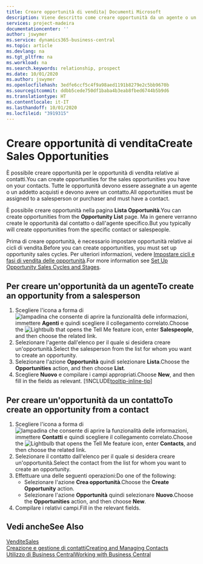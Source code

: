 ```yaml
---
title: Creare opportunità di vendita| Documenti Microsoft
description: Viene descritto come creare opportunità da un agente o un contatto in Business Central.
services: project-madeira
documentationcenter: ''
author: jswymer
ms.service: dynamics365-business-central
ms.topic: article
ms.devlang: na
ms.tgt_pltfrm: na
ms.workload: na
ms.search.keywords: relationship, prospect
ms.date: 10/01/2020
ms.author: jswymer
ms.openlocfilehash: 3edfe6ccf5c4f9a98aed1191b8279e2c5bb9670b
ms.sourcegitcommit: ddbb5cede750df1baba4b3eab8fbed6744b5b9d6
ms.translationtype: HT
ms.contentlocale: it-IT
ms.lasthandoff: 10/01/2020
ms.locfileid: "3919315"
---
```

# <a name="create-sales-opportunities"></a><span data-ttu-id="f86ee-103">Creare opportunità di vendita</span><span class="sxs-lookup"><span data-stu-id="f86ee-103">Create Sales Opportunities</span></span>
<span data-ttu-id="f86ee-104">È possibile creare opportunità per le opportunità di vendita relative ai contatti.</span><span class="sxs-lookup"><span data-stu-id="f86ee-104">You can create opportunities for the sales opportunities you have on your contacts.</span></span> <span data-ttu-id="f86ee-105">Tutte le opportunità devono essere assegnate a un agente o un addetto acquisti e devono avere un contatto.</span><span class="sxs-lookup"><span data-stu-id="f86ee-105">All opportunities must be assigned to a salesperson or purchaser and must have a contact.</span></span>

<span data-ttu-id="f86ee-106">È possibile creare opportunità nella pagina **Lista Opportunità**.</span><span class="sxs-lookup"><span data-stu-id="f86ee-106">You can create opportunities from the **Opportunity List** page.</span></span> <span data-ttu-id="f86ee-107">Ma in genere verranno create le opportunità dal contatto o dall'agente specifico.</span><span class="sxs-lookup"><span data-stu-id="f86ee-107">But you typically will create opportunities from the specific contact or salespeople.</span></span>

<span data-ttu-id="f86ee-108">Prima di creare opportunità, è necessario impostare opportunità relative ai cicli di vendita.</span><span class="sxs-lookup"><span data-stu-id="f86ee-108">Before you can create opportunities, you must set up opportunity sales cycles.</span></span> <span data-ttu-id="f86ee-109">Per ulteriori informazioni, vedere [Impostare cicli e fasi di vendita delle opportunità](marketing-how-setup-opportunity-sales-cycles-stages.md).</span><span class="sxs-lookup"><span data-stu-id="f86ee-109">For more information see [Set Up Opportunity Sales Cycles and Stages](marketing-how-setup-opportunity-sales-cycles-stages.md).</span></span>

## <a name="to-create-an-opportunity-from-a-salesperson"></a><span data-ttu-id="f86ee-110">Per creare un'opportunità da un agente</span><span class="sxs-lookup"><span data-stu-id="f86ee-110">To create an opportunity from a salesperson</span></span>
1. <span data-ttu-id="f86ee-111">Scegliere l'icona a forma di ![lampadina che consente di aprire la funzionalità delle informazioni](media/ui-search/search_small.png "Informazioni sull'operazione che si desidera eseguire"), immettere **Agenti** e quindi scegliere il collegamento correlato.</span><span class="sxs-lookup"><span data-stu-id="f86ee-111">Choose the ![Lightbulb that opens the Tell Me feature](media/ui-search/search_small.png "Tell me what you want to do") icon, enter **Salespeople**, and then choose the related link.</span></span>
2. <span data-ttu-id="f86ee-112">Selezionare l'agente dall'elenco per il quale si desidera creare un'opportunità.</span><span class="sxs-lookup"><span data-stu-id="f86ee-112">Select the salesperson from the list for whom you want to create an opportunity.</span></span>
3. <span data-ttu-id="f86ee-113">Selezionare l'azione **Opportunità** quindi selezionare **Lista**.</span><span class="sxs-lookup"><span data-stu-id="f86ee-113">Choose the **Opportunities** action, and then choose **List**.</span></span>
4. <span data-ttu-id="f86ee-114">Scegliere **Nuovo** e compilare i campi appropriati.</span><span class="sxs-lookup"><span data-stu-id="f86ee-114">Choose **New**, and then fill in the fields as relevant.</span></span> [!INCLUDE[tooltip-inline-tip](includes/tooltip-inline-tip_md.md)]  



## <a name="to-create-an-opportunity-from-a-contact"></a><span data-ttu-id="f86ee-115">Per creare un'opportunità da un contatto</span><span class="sxs-lookup"><span data-stu-id="f86ee-115">To create an opportunity from a contact</span></span>
1. <span data-ttu-id="f86ee-116">Scegliere l'icona a forma di ![lampadina che consente di aprire la funzionalità delle informazioni](media/ui-search/search_small.png "Informazioni sull'operazione che si desidera eseguire"), immettere **Contatti** e quindi scegliere il collegamento correlato.</span><span class="sxs-lookup"><span data-stu-id="f86ee-116">Choose the ![Lightbulb that opens the Tell Me feature](media/ui-search/search_small.png "Tell me what you want to do") icon, enter **Contacts**, and then choose the related link.</span></span>
2. <span data-ttu-id="f86ee-117">Selezionare il contatto dall'elenco per il quale si desidera creare un'opportunità.</span><span class="sxs-lookup"><span data-stu-id="f86ee-117">Select the contact from the list for whom you want to create an opportunity.</span></span>
3. <span data-ttu-id="f86ee-118">Effettuare una delle seguenti operazioni:</span><span class="sxs-lookup"><span data-stu-id="f86ee-118">Do one of the following:</span></span>
   * <span data-ttu-id="f86ee-119">Selezionare l'azione **Crea opportunità**.</span><span class="sxs-lookup"><span data-stu-id="f86ee-119">Choose the **Create Opportunity** action.</span></span>
   * <span data-ttu-id="f86ee-120">Selezionare l'azione **Opportunità** quindi selezionare **Nuovo**.</span><span class="sxs-lookup"><span data-stu-id="f86ee-120">Choose the  **Opportunities** action, and then choose **New**.</span></span>
4. <span data-ttu-id="f86ee-121">Compilare i relativi campi.</span><span class="sxs-lookup"><span data-stu-id="f86ee-121">Fill in the relevant fields.</span></span>

## <a name="see-also"></a><span data-ttu-id="f86ee-122">Vedi anche</span><span class="sxs-lookup"><span data-stu-id="f86ee-122">See Also</span></span>
[<span data-ttu-id="f86ee-123">Vendite</span><span class="sxs-lookup"><span data-stu-id="f86ee-123">Sales</span></span>](sales-manage-sales.md)  
[<span data-ttu-id="f86ee-124">Creazione e gestione di contatti</span><span class="sxs-lookup"><span data-stu-id="f86ee-124">Creating and Managing Contacts</span></span>](marketing-contacts.md)  
[<span data-ttu-id="f86ee-125">Utilizzo di Business Central</span><span class="sxs-lookup"><span data-stu-id="f86ee-125">Working with Business Central</span></span>](ui-work-product.md)
